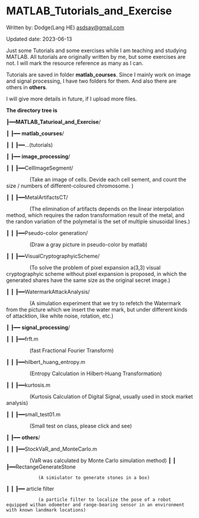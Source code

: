 # MATLAB_Tutorials_and_Exercise

Written by: Dodge(Lang HE) asdsay@gmail.com 

Updated date: 2023-06-13

Just some Tutorials and some exercises while I am teaching and studying MATLAB.
All tutorials are originally written by me, but some exercises are not. I will mark the resource reference as many as I can.

Tutorials are saved in folder **matlab_courses**.
Since I mainly work on image and signal processing, I have two folders for them.
And also there are others in **others**.

I will give more details in future, if I upload more files.

**The directory tree is**

┠━━**MATLAB_Taturioal_and_Exercise**/  

┃ ┠━━ **matlab_courses**/

┃ ┃ ┠━━...(tutorials)

┃ ┠━━ **image_processing**/

┃ ┃ ┠━━CellImageSegment/

                (Take an image of cells. Devide each cell sement, and count the size / numbers of different-coloured chromosome. )

┃ ┃ ┠━━MetalArtifactsCT/

                (The elimination of artifacts depends on the linear interpolation method, which requires the radon transformation result of the metal, and the randon variation of the polymetal is the set of multiple sinusoidal lines.)

┃ ┃ ┠━━Pseudo-color generation/

                (Draw a gray picture in pseudo-color by matlab)

┃ ┃ ┠━━VisualCryptographyicScheme/

                (To solve the problem of pixel expansion a(3,3) visual cryptographyic scheme without pixel expansion is proposed, in which the generated shares have the same size as the original secret image.)

┃ ┃ ┠━━WatermarkAttackAnalysis/

                (A simulation experiment that we try to refetch the Watermark from the picture which we insert the water mark, but under different kinds of attacktion, like white noise, rotation, etc.)

┃ ┠━━ **signal_processing**/

┃ ┃ ┠━━frft.m

                (fast Fractional Fourier Transform)

┃ ┃ ┠━━hilbert_huang_entropy.m

                (Entropy Calculation in Hilbert-Huang Transformation)

┃ ┃ ┠━━kurtosis.m

                (Kurtosis Calculation of Digital Signal, usually used in stock market analysis)

┃ ┃ ┠━━small_test01.m

                (Small test on class, please click and see)

┃ ┠━━ **others**/

┃ ┃ ┠━━StockVaR_and_MonteCarlo.m

                (VaR was calculated by Monte Carlo simulation method)
┃ ┃ ┠━━RectangeGenerateStone

                (A simiulator to generate stones in a box)

┃ ┃ ┠━━ article filter

                (a particle filter to localize the pose of a robot equipped withan odometer and range-bearing sensor in an environment with known landmark locations)
                